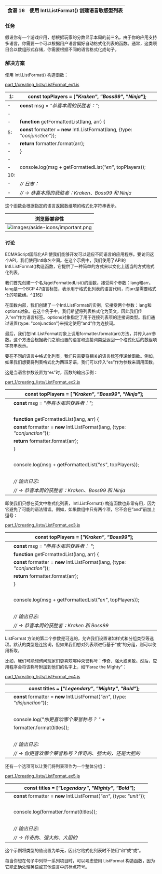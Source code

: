 | 食谱 16 | 使用 Intl.ListFormat() 创建语言敏感型列表 |
| --- | --- |

### 任务

假设你有一个游戏应用，想根据玩家的分数显示本周的前三名。由于你的应用支持多语言，你需要一个可以根据用户语言偏好自动格式化列表的函数。通常，这类项目会以数组形式存储，你需要根据不同的语言格式化成句子。

### 解决方案

使用 Intl.ListFormat() 构造函数：

[part_1/creating_lists/ListFormat_ex1.js](http://media.pragprog.com/titles/fkjavascript/code/part_1/creating_lists/ListFormat_ex1.js)

| 1:  | **const** topPlayers = [*"Kraken"*, *"Boss99"*, *"Ninja"*]; |
| --- | --- |
| -  | **const** msg = *"恭喜本周的获胜者："*; |
| -  |  |
| -  | **function** getFormattedList(lang, arr) { |
| 5:  | **const** formatter = **new** Intl.ListFormat(lang, {type: *"conjunction"*}); |
| -  | **return** formatter.format(arr); |
| -  | } |
| -  |  |
| -  | console.log(msg + getFormattedList(*"en"*, topPlayers)); |
| 10:  |  |
| -  | *// 日志：* |
| -  | *// → 恭喜本周的获胜者：Kraken、Boss99 和 Ninja* |

这个函数会根据指定的语言返回数组项的格式化字符串表示。

| 浏览器兼容性 |
| --- |
| ![images/aside-icons/important.png](images/aside-icons/important.png) | ListFormat 支持已在 macOS 的 Safari 14.1 和 iOS 的 Safari 14.5 中添加。^([[14]](f_0032.xhtml#FOOTNOTE-14)) 因此，尽管所有现代浏览器都支持 ListFormat，但一些没有及时更新浏览器的用户将无法运行你的应用。为了最大程度兼容，使用该 API 时可以配合 polyfill，^([[15]](f_0032.xhtml#FOOTNOTE-15)) 或者在服务器端使用（自 Node 版本 13.0.0 起可用）。 |

### 讨论

ECMAScript国际化API使我们能够开发可以适应不同语言的应用程序。要访问这个API，我们使用Intl命名空间。在这个示例中，我们使用了API的Intl.ListFormat()构造函数，它提供了一种简单的方式来以文化上适当的方式格式化列表。

我们首先创建一个名为getFormattedList()的函数，接受两个参数：lang和arr。lang是一个BCP 47语言标签，表示用于格式化列表的语言代码，而arr是需要格式化的项数组。^([[16]](f_0032.xhtml#FOOTNOTE-16))

在函数内部，我们创建了一个Intl.ListFormat的实例，它接受两个参数：lang和options对象。在这个例子中，我们希望将列表格式化为英文，因此我们传入“en”作为语言标签。options对象指定了用于连接列表项的连接词类型。我们通过设置{type: "conjunction"}来指定使用“and”作为连接词。

最后，我们在Intl.ListFormat对象上调用formatter.format(arr)方法，并传入arr参数。这个方法会根据我们之前设置的语言和连接词类型返回一个格式化后的数组项字符串表示。

要在不同的语言中格式化列表，我们只需要将相关的语言标签传递给函数。例如，如果我们想要将列表格式化为西班牙语，我们可以传入“es”作为参数来调用函数。

这是当语言参数设置为“es”时，函数的输出示例：

[part_1/creating_lists/ListFormat_ex2.js](http://media.pragprog.com/titles/fkjavascript/code/part_1/creating_lists/ListFormat_ex2.js)

|   | **const** topPlayers = [*"Kraken"*, *"Boss99"*, *"Ninja"*]; |
| --- | --- |
|   | **const** msg = *"恭喜本周的获胜者："*; |
|   |  |
|   | **function** getFormattedList(lang, arr) { |
|   | **const** formatter = **new** Intl.ListFormat(lang, {type: *"conjunction"*}); |
|   | **return** formatter.format(arr); |
|   | } |
|   |  |
|   | console.log(msg + getFormattedList(*"es"*, topPlayers)); |
|   |  |
|   | *// 输出日志:* |
|   | *// → 恭喜本周的获胜者：Kraken、Boss99 和 Ninja* |

即使我们只想在英文中格式化列表，Intl.ListFormat() 构造函数也非常有用，因为它避免了可能的语法错误。例如，如果数组中只有两个项，它不会在“and”前加上逗号：

[part_1/creating_lists/ListFormat_ex3.js](http://media.pragprog.com/titles/fkjavascript/code/part_1/creating_lists/ListFormat_ex3.js)

|   | **const** topPlayers = [*"Kraken"*, *"Boss99"*]; |
| --- | --- |
|   | **const** msg = *"恭喜本周的获胜者： "*; |
|   | **function** getFormattedList(lang, arr) { |
|   | **const** formatter = **new** Intl.ListFormat(lang, {type: *"conjunction"*}); |
|   | **return** formatter.format(arr); |
|   | } |
|   |  |
|   | console.log(msg + getFormattedList(*"en"*, topPlayers)); |
|   |  |
|   | *// 输出日志:* |
|   | *// → 恭喜本周的获胜者：Kraken 和 Boss99* |

ListFormat 方法的第二个参数是可选的，允许我们设置诸如样式和分组类型等选项。默认的类型是连接词，但如果我们想对列表项进行基于“或”的分组，则可以使用析取。

比如，我们可能想询问玩家们更喜欢哪种荣誉称号：传奇、强大或勇敢。然后，应用程序会将该称号附加到他们的名字上，如“Faraz the Mighty”：

[part_1/creating_lists/ListFormat_ex4.js](http://media.pragprog.com/titles/fkjavascript/code/part_1/creating_lists/ListFormat_ex4.js)

|   | **const** titles = [*"Legendary"*, *"Mighty"*, *"Bold"*]; |
| --- | --- |
|   | **const** formatter = **new** Intl.ListFormat(*"en"*, {type: *"disjunction"*}); |
|   |  |
|   | console.log(*"你更喜欢哪个荣誉称号？ "* + |
|   | formatter.format(titles)); |
|   |  |
|   | *// 输出日志:* |
|   | *// → 你更喜欢哪个荣誉称号？传奇的、强大的，还是大胆的* |

还有一个选项可以让我们将列表项作为一个整体分组：

[part_1/creating_lists/ListFormat_ex5.js](http://media.pragprog.com/titles/fkjavascript/code/part_1/creating_lists/ListFormat_ex5.js)

|   | **const** titles = [*"Legendary"*, *"Mighty"*, *"Bold"*]; |
| --- | --- |
|   | **const** formatter = **new** Intl.ListFormat(*"en"*, {type: *"unit"*}); |
|   |  |
|   | console.log(formatter.format(titles)); |
|   |  |
|   | *// 输出日志:* |
|   | *// → 传奇的、强大的、大胆的* |

这个示例将类型的值设置为单元，因此它格式化列表时不使用“和”或“或”。

每当你想在句子中列举一系列项目时，可以考虑使用 ListFormat 构造函数，因为它能正确处理英语或其他语言中的标点符号。
